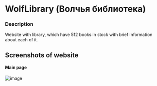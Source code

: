 # WolfLibrary (Волчья библиотека)

### Description
Website with library, which have 512 books in stock with brief information about each of it.

## Screenshots of website

#### Main page
![image](https://user-images.githubusercontent.com/60360761/205494767-003030c7-936e-4ca8-9d56-480e1298b9dd.png)
